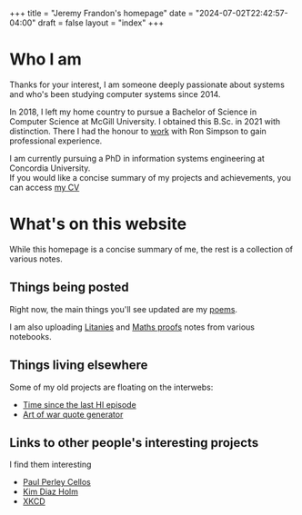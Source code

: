 +++
title = "Jeremy Frandon's homepage"
date = "2024-07-02T22:42:57-04:00"
draft = false
layout = "index"
+++

# Who I am

Thanks for your interest, I am someone deeply passionate about systems and who's been studying computer systems since 2014.

In 2018, I left my home country to pursue a Bachelor of Science in Computer Science at McGill University. I obtained this B.Sc. in 2021 with distinction.
There I had the honour to [work](letters/ron_letter.pdf) with Ron Simpson to gain professional experience.


I am currently pursuing a PhD in information systems engineering at Concordia University.  
If you would like a concise summary of my projects and achievements, you can access [my CV](https://docs.google.com/document/d/1mRWk2itKdYItqLIBDgH_ulbXy8cYBeHaL6dRLtda3_8/edit?usp=sharing)

# What's on this website

While this homepage is a concise summary of me,
the rest is a collection of various notes.

## Things being posted

Right now, the main things you'll see updated are my [poems](/poems).  

I am also uploading [Litanies](/litanies) and [Maths proofs](/maths) notes from various notebooks.  


## Things living elsewhere

Some of my old projects are floating on the interwebs:
  - [Time since the last HI episode](https://hi-api.warts.workers.dev/)
  - [Art of war quote generator](https://distraction.warts.workers.dev/)

## Links to other people's interesting projects 
I find them interesting
 -  [Paul Perley Cellos](http://www.paulperleycellos.com/the-cellist)
 -  [Kim Diaz Holm](https://denungeherrholm.com)
 -  [XKCD](https://m.xkcd.com/1053/)
